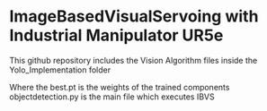 # ImageBasedVisualServoing with Industrial Manipulator UR5e

This github repository includes the Vision Algorithm files inside the Yolo_Implementation folder

Where the best.pt is the weights of the trained components
objectdetection.py is the main file which executes IBVS
